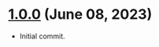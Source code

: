 # [1.0.0] (June 08, 2023)

- Initial commit.

[1.0.0]: https://github.com/aco950/dotfiles/releases/tag/v1.0.0

